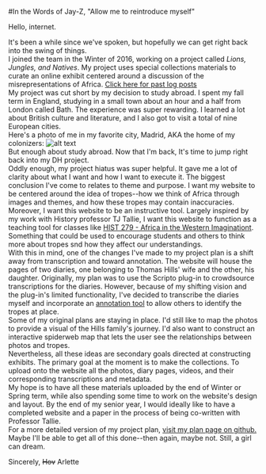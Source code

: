 #In the Words of Jay-Z, "Allow me to reintroduce myself"

Hello, internet.<br>

It's been a while since we've spoken, but hopefully we can get right back into the swing of things.<br>
I joined the team in the Winter of 2016, working on a project called *Lions, Jungles, and Natives*. My project uses special collections materials to curate an online exhibit centered around a discussion of the misrepresentations of Africa. [Click here for past log posts](http://digitalhumanities.wlu.edu/blog/author/hernandeza18/)<br>
My project was cut short by my decision to study abroad. I spent my fall term in England, studying in a small town about an hour and a half from London called Bath. The experience was super rewarding. I learned a lot about British culture and literature, and I also got to visit a total of nine European cities.<br> Here's a photo of me in my favorite city, Madrid, AKA the home of my colonizers:
![alt text](https://github.com/wludh/ugfellows/blob/master/hernandez/madrid%20photo.jpg)<br>
But enough about study abroad. Now that I'm back, It's time to jump right back into my DH project.<br>
Oddly enough, my project hiatus was super helpful. It gave me a lot of clarity about what I want and how I want to execute it.
The biggest conclusion I've come to relates to theme and purpose. I want my website to be centered around the idea of tropes--how we think of Africa through images and themes, and how these tropes may contain inaccuracies. Moreover, I want this website to be an instructive tool. Largely inspired by my work with History professor TJ Tallie, I want this website to function as a teaching tool for classes like [HIST 279 - Africa in the Western Imaginationt](http://catalog.wlu.edu/preview_course_nopop.php?catoid=15&coid=16035). Something that could be used to encourage students and others to think more about tropes snd how they affect our understandings.<br>
With this in mind, one of the changes I've made to my project plan is a shift away from transcription and toward annotation. The website will house the pages of two diaries, one belonging to Thomas Hills' wife and the other, his daughter. Originally, my plan was to use the Scripto plug-in to crowdsource transcriptions for the diaries. However, because of my shifting vision and the plug-in's limited functionality, I've decided to transcribe the diaries myself and incorporate an [annotation tool](https://hypothes.is) to allow others to identify the tropes at place.<br>
Some of my original plans are staying in place. I'd still like to map the photos to provide a visual of the Hills family's journey. I'd also want to construct an interactive spiderweb map that lets the user see the relationships between photos and tropes.<br>
Nevertheless, all these ideas are secondary goals directed at constructing exhibits. The primary goal at the moment is to make the collections. To upload onto the website all the photos, diary pages, videos, and their corresponding transcriptions and metadata.<br>
My hope is to have all these materials uploaded by the end of Winter or Spring term, while also spending some time to work on the website's design and layout. By the end of my senior year, I would ideally like to have a completed website and a paper in the process of being co-written with Professor Tallie.<br>
For a more detailed version of my project plan, [visit my plan page on github.](https://github.com/wludh/ugfellows/blob/master/hernandez/project%20Plan%20markdown.md) <br>
Maybe I'll be able to get all of this done--then again, maybe not. Still, a girl can dream.<br>

Sincerely,
~~Hov~~ Arlette
